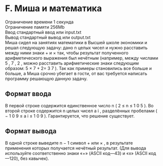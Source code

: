 F. Миша и математика
======================
Ограничение времени	1 секунда  
Ограничение памяти	256Mb  
Ввод	стандартный ввод или input.txt  
Вывод	стандартный вывод или output.txt  
Миша сидел на занятиях математики в Высшей школе экономики и решал следующую задачу: дано 
n
 целых чисел и нужно расставить между ними знаки 
+
 и 
×
 так, чтобы результат полученного арифметического выражения был нечётным (например, между числами 
5
, 
7
, 
2
, можно расставить арифметические знаки следующим образом: 
5
×
7
+
2=
3
7
). Так как примеры становились все больше и больше, а Миша срочно убегает в гости, от вас требуется написать программу решающую данную задачу.  

Формат ввода
---------------
В первой строке содержится единственное число 
n
 (
2
≤
n
≤
1
0
5
). Во второй строке содержится 
n
 целых чисел 
a
i
, разделённых пробелами (
−
1
0
9
≤
a
i
≤
1
0
9
). Гарантируется, что решение существует.  

Формат вывода
--------------
В одной строке выведите 
n
−
1
 символ 
+
 или 
×
, в результате применения которых получается нечётный результат. (Для вывода используйте соответственно знаки «+» (ASCII код—43) и «x» (ASCII код—120), без кавычек).
